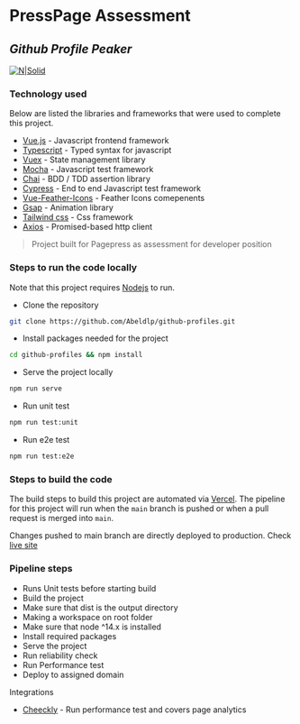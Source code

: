 # PressPage Assessment
## _Github Profile Peaker_
[![N|Solid](https://cldup.com/dTxpPi9lDf.thumb.png)](https://nodesource.com/products/nsolid)
### Technology used
Below are listed the libraries and frameworks that were used to complete this project.
- [Vue.js](https://vuejs.org/) - Javascript frontend framework
- [Typescript](https://www.typescriptlang.org/) - Typed syntax for javascript
- [Vuex](https://vuex.vuejs.org/) - State management library
- [Mocha](https://mochajs.org/) - Javascript test framework
- [Chai](https://www.chaijs.com/) - BDD / TDD assertion library
- [Cypress](https://www.cypress.io/) - End to end Javascript test framework
- [Vue-Feather-Icons](https://vue-feather-icons.egoist.sh/) - Feather Icons comepenents
- [Gsap](https://greensock.com/gsap/) - Animation library
- [Tailwind css](https://tailwindcss.com/) - Css framework
- [Axios](https://axios-http.com/docs/intro) - Promised-based http client


> Project built for Pagepress as assessment for developer position

### Steps to run the code locally
Note that this project requires [Nodejs](https://nodejs.org/en/) to run.
- Clone the repository
```sh
git clone https://github.com/Abeldlp/github-profiles.git
```
- Install packages needed for the project
```sh
cd github-profiles && npm install
```
- Serve the project locally
```sh
npm run serve
```
- Run unit test
```sh
npm run test:unit
```
- Run e2e test
```sh
npm run test:e2e
```
### Steps to build the code
The build steps to build this project are automated via [Vercel](https://vercel.com/).
The pipeline for this project will run when the `main` branch is pushed or when a pull request is merged into `main`.

Changes pushed to main branch are directly deployed to production.
Check [live site](https://github-profiles-zeta.vercel.app/)
### Pipeline steps
- Runs Unit tests before starting build
- Build the project
- Make sure that dist is the output directory
- Making a workspace on root folder
- Make sure that node ^14.x is installed
- Install required packages
- Serve the project
- Run reliability check
- Run Performance test
- Deploy to assigned domain

Integrations
- [Cheeckly](https://app.checklyhq.com/) - Run performance test and covers page analytics
